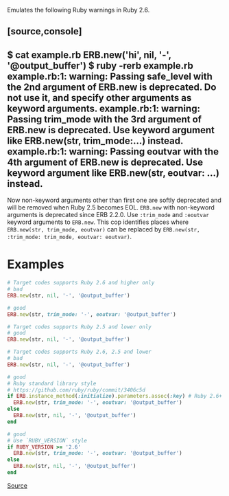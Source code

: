 
Emulates the following Ruby warnings in Ruby 2.6.

[source,console]
----
$ cat example.rb
ERB.new('hi', nil, '-', '@output_buffer')
$ ruby -rerb example.rb
example.rb:1: warning: Passing safe_level with the 2nd argument of ERB.new is
deprecated. Do not use it, and specify other arguments as keyword arguments.
example.rb:1: warning: Passing trim_mode with the 3rd argument of ERB.new is
deprecated. Use keyword argument like ERB.new(str, trim_mode:...) instead.
example.rb:1: warning: Passing eoutvar with the 4th argument of ERB.new is
deprecated. Use keyword argument like ERB.new(str, eoutvar: ...) instead.
----

Now non-keyword arguments other than first one are softly deprecated
and will be removed when Ruby 2.5 becomes EOL.
`ERB.new` with non-keyword arguments is deprecated since ERB 2.2.0.
Use `:trim_mode` and `:eoutvar` keyword arguments to `ERB.new`.
This cop identifies places where `ERB.new(str, trim_mode, eoutvar)` can
be replaced by `ERB.new(str, :trim_mode: trim_mode, eoutvar: eoutvar)`.

# Examples

```ruby
# Target codes supports Ruby 2.6 and higher only
# bad
ERB.new(str, nil, '-', '@output_buffer')

# good
ERB.new(str, trim_mode: '-', eoutvar: '@output_buffer')

# Target codes supports Ruby 2.5 and lower only
# good
ERB.new(str, nil, '-', '@output_buffer')

# Target codes supports Ruby 2.6, 2.5 and lower
# bad
ERB.new(str, nil, '-', '@output_buffer')

# good
# Ruby standard library style
# https://github.com/ruby/ruby/commit/3406c5d
if ERB.instance_method(:initialize).parameters.assoc(:key) # Ruby 2.6+
  ERB.new(str, trim_mode: '-', eoutvar: '@output_buffer')
else
  ERB.new(str, nil, '-', '@output_buffer')
end

# good
# Use `RUBY_VERSION` style
if RUBY_VERSION >= '2.6'
  ERB.new(str, trim_mode: '-', eoutvar: '@output_buffer')
else
  ERB.new(str, nil, '-', '@output_buffer')
end
```

[Source](http://www.rubydoc.info/gems/rubocop/RuboCop/Cop/Lint/ErbNewArguments)